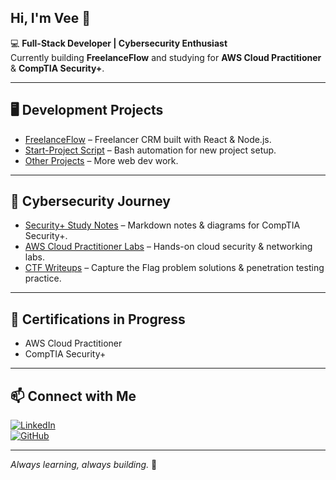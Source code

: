 ## Hi, I'm Vee 👋

💻 **Full-Stack Developer | Cybersecurity Enthusiast**  
Currently building **FreelanceFlow** and studying for **AWS Cloud Practitioner** & **CompTIA Security+**.

---

## 🖥️ Development Projects
- [FreelanceFlow](https://github.com/j0vee/freelanceflow) – Freelancer CRM built with React & Node.js.
- [Start-Project Script](https://github.com/j0vee/start-project-script) – Bash automation for new project setup.
- [Other Projects](https://github.com/j0vee?tab=repositories&q=&type=public&language=&sort=) – More web dev work.

---

## 🔐 Cybersecurity Journey
- [Security+ Study Notes](https://github.com/j0vee/security-plus-notes) – Markdown notes & diagrams for CompTIA Security+.
- [AWS Cloud Practitioner Labs](https://github.com/Yj0vee/aws-cloud-practitioner-labs) – Hands-on cloud security & networking labs.
- [CTF Writeups](https://github.com/j0vee/ctf-writeups) – Capture the Flag problem solutions & penetration testing practice.

---

## 📜 Certifications in Progress
- AWS Cloud Practitioner  
- CompTIA Security+  

---

## 📫 Connect with Me
[![LinkedIn](https://img.shields.io/badge/LinkedIn-Connect-blue)](https://linkedin.com/in/vee-johnson)  
[![GitHub](https://img.shields.io/badge/GitHub-Follow-black)](https://github.com/j0vee)  

---
*Always learning, always building.* 🚀
